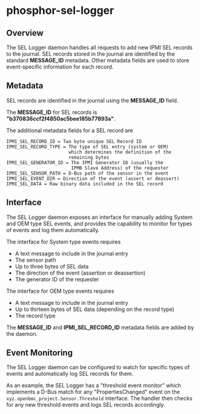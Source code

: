 # phosphor-sel-logger

## Overview

The SEL Logger daemon handles all requests to add new IPMI SEL records to the
journal. SEL records stored in the journal are identified by the standard
**MESSAGE_ID** metadata. Other metadata fields are used to store event-specific
information for each record.

## Metadata

SEL records are identified in the journal using the **MESSAGE_ID** field.

The **MESSAGE_ID** for SEL records is **"b370836ccf2f4850ac5bee185b77893a"**.

The additional metadata fields for a SEL record are

    IPMI_SEL_RECORD_ID = Two byte unique SEL Record ID
    IPMI_SEL_RECORD_TYPE = The type of SEL entry (system or OEM)
                           which determines the definition of the
                           remaining bytes
    IPMI_SEL_GENERATOR_ID = The IPMI Generator ID (usually the
                            IPMB Slave Address) of the requester
    IPMI_SEL_SENSOR_PATH = D-Bus path of the sensor in the event
    IPMI_SEL_EVENT_DIR = Direction of the event (assert or deassert)
    IPMI_SEL_DATA = Raw binary data included in the SEL record

## Interface

The SEL Logger daemon exposes an interface for manually adding System and OEM
type SEL events, and provides the capability to monitor for types of events and
log them automatically.

The interface for System type events requires

- A text message to include in the journal entry
- The sensor path
- Up to three bytes of SEL data
- The direction of the event (assertion or deassertion)
- The generator ID of the requester

The interface for OEM type events requires

- A text message to include in the journal entry
- Up to thirteen bytes of SEL data (depending on the record type)
- The record type

The **MESSAGE_ID** and **IPMI_SEL_RECORD_ID** metadata fields are added by the
daemon.

## Event Monitoring

The SEL Logger daemon can be configured to watch for specific types of events
and automatically log SEL records for them.

As an example, the SEL Logger has a "threshold event monitor" which implements a
D-Bus match for any "PropertiesChanged" event on the
`xyz.openbmc_project.Sensor.Threshold` interface. The handler then checks for
any new threshold events and logs SEL records accordingly.
